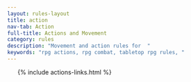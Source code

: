 ```yaml
---
layout: rules-layout
title: action
nav-tab: Action
full-title: Actions and Movement
category: rules
description: "Movement and action rules for  "
keywords: "rpg actions, rpg combat, tabletop rpg rules, "
---
```


<ol>
  {% include actions-links.html %}
</ol>